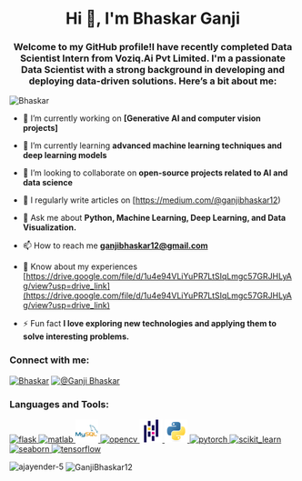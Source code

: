 <h1 align="center">Hi 👋, I'm Bhaskar Ganji</h1>
<h3 align="center">Welcome to my GitHub profile!I have recently completed Data Scientist Intern from Voziq.Ai Pvt Limited. I'm a passionate Data Scientist with a strong background in developing and deploying data-driven solutions. Here’s a bit about me:</h3>

<p align="left"> <img src="https://komarev.com/ghpvc/?username=Bhaskar&label=Profile%20views&color=0e75b6&style=flat" alt="Bhaskar" /> </p>

- 🔭 I’m currently working on **[Generative AI and computer vision projects]**

- 🌱 I’m currently learning **advanced machine learning techniques and deep learning models**

- 👯 I’m looking to collaborate on **open-source projects related to AI and data science**

- 📝 I regularly write articles on [https://medium.com/@ganjibhaskar12)

- 💬 Ask me about **Python, Machine Learning, Deep Learning, and Data Visualization.**

- 📫 How to reach me **ganjibhaskar12@gmail.com**

- 📄 Know about my experiences [https://drive.google.com/file/d/1u4e94VLiYuPR7LtSIqLmgc57GRJHLyAg/view?usp=drive_link](https://drive.google.com/file/d/1u4e94VLiYuPR7LtSIqLmgc57GRJHLyAg/view?usp=drive_link)

- ⚡ Fun fact **I love exploring new technologies and applying them to solve interesting problems.**

<h3 align="left">Connect with me:</h3>
<p align="left">
<a href="https://www.linkedin.com/in/bhaskar-ganji/" target="blank"><img align="center" src="https://raw.githubusercontent.com/rahuldkjain/github-profile-readme-generator/master/src/images/icons/Social/linked-in-alt.svg" alt="Bhaskar" height="30" width="40" /></a>
<a href="https://medium.com/@ganjibhaskar12" target="blank"><img align="center" src="https://raw.githubusercontent.com/rahuldkjain/github-profile-readme-generator/master/src/images/icons/Social/medium.svg" alt="@Ganji Bhaskar" height="30" width="40" /></a>
</p>

<h3 align="left">Languages and Tools:</h3>
 <a href="https://flask.palletsprojects.com/" target="_blank" rel="noreferrer"> <img src="https://www.vectorlogo.zone/logos/pocoo_flask/pocoo_flask-icon.svg" alt="flask" width="40" height="40"/> </a> <a href="https://www.w3.org/html/" target="_blank" rel="noreferrer"> <img src="https://upload.wikimedia.org/wikipedia/commons/2/21/Matlab_Logo.png" alt="matlab" width="40" height="40"/> </a> <a href="https://www.mysql.com/" target="_blank" rel="noreferrer"> <img src="https://raw.githubusercontent.com/devicons/devicon/master/icons/mysql/mysql-original-wordmark.svg" alt="mysql" width="40" height="40"/> </a> <a href="https://opencv.org/" target="_blank" rel="noreferrer"> <img src="https://www.vectorlogo.zone/logos/opencv/opencv-icon.svg" alt="opencv" width="40" height="40"/> </a> <a href="https://pandas.pydata.org/" target="_blank" rel="noreferrer"> <img src="https://raw.githubusercontent.com/devicons/devicon/2ae2a900d2f041da66e950e4d48052658d850630/icons/pandas/pandas-original.svg" alt="pandas" width="40" height="40"/>  </a> <a href="https://www.python.org" target="_blank" rel="noreferrer"> <img src="https://raw.githubusercontent.com/devicons/devicon/master/icons/python/python-original.svg" alt="python" width="40" height="40"/> </a> <a href="https://pytorch.org/" target="_blank" rel="noreferrer"> <img src="https://www.vectorlogo.zone/logos/pytorch/pytorch-icon.svg" alt="pytorch" width="40" height="40"/> </a> <a href="https://scikit-learn.org/" target="_blank" rel="noreferrer"> <img src="https://upload.wikimedia.org/wikipedia/commons/0/05/Scikit_learn_logo_small.svg" alt="scikit_learn" width="40" height="40"/> </a> <a href="https://seaborn.pydata.org/" target="_blank" rel="noreferrer"> <img src="https://seaborn.pydata.org/_images/logo-mark-lightbg.svg" alt="seaborn" width="40" height="40"/> </a> <a href="https://www.tensorflow.org" target="_blank" rel="noreferrer"> <img src="https://www.vectorlogo.zone/logos/tensorflow/tensorflow-icon.svg" alt="tensorflow" width="40" height="40"/> </a> </p>

<p><img align="left" src="https://github-readme-stats.vercel.app/api/top-langs?username=GanjiBhaskar12&show_icons=true&locale=en&layout=compact" alt="ajayender-5" /></p>

<p>&nbsp;<img align="center" src="https://github-readme-stats.vercel.app/api?username=GanjiBhaskar12&show_icons=true&locale=en" alt="GanjiBhaskar12" /></p>

